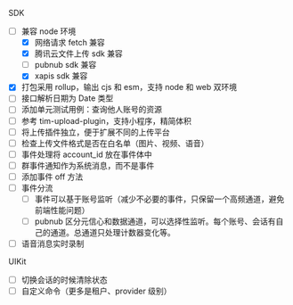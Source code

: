 SDK

- [ ] 兼容 node 环境
  - [x] 网络请求 fetch 兼容
  - [x] 腾讯云文件上传 sdk 兼容
  - [ ] pubnub sdk 兼容
  - [x] xapis sdk 兼容
- [x] 打包采用 rollup，输出 cjs 和 esm，支持 node 和 web 双环境
- [ ] 接口解析日期为 Date 类型
- [ ] 添加单元测试用例：查询他人账号的资源
- [ ] 参考 tim-upload-plugin，支持小程序，精简体积
- [ ] 将上传插件独立，便于扩展不同的上传平台
- [ ] 检查上传文件格式是否在白名单（图片、视频、语音）
- [ ] 事件处理将 account_id 放在事件体中
- [ ] 群事件通知作为系统消息，而不是事件
- [ ] 添加事件 off 方法
- [ ] 事件分流
  - [ ] 事件可以基于账号监听（减少不必要的事件，只保留一个高频通道，避免前端性能问题）
  - [ ] pubnub 区分元信心和数据通道，可以选择性监听。每个账号、会话有自己的通道。总通道只处理计数器变化等。
- [ ] 语音消息实时录制

UIKit

- [ ] 切换会话的时候清除状态
- [ ] 自定义命令（更多是租户、provider 级别）
